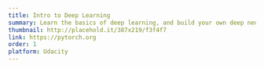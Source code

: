 ```yaml
---
title: Intro to Deep Learning
summary: Learn the basics of deep learning, and build your own deep neural networks using PyTorch. You’ll get practical experience with PyTorch through coding exercises and projects implementing state-of-the-art AI applications such as style transfer and text generation.
thumbnail: http://placehold.it/387x219/f3f4f7
link: https://pytorch.org
order: 1
platform: Udacity
---
```


